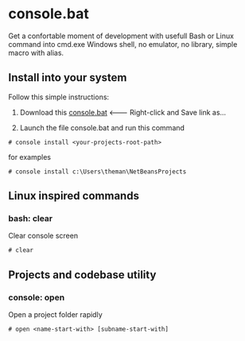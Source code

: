 # console.bat 

Get a confortable moment of development with usefull Bash or Linux command into cmd.exe Windows shell, no emulator, no library, simple macro with alias.

## Install into your system

Follow this simple instructions:

1. Download this [console.bat](https://raw.githubusercontent.com/Javanile/Console.bat/master/console.bat) <--- Right-click and Save link as...

2. Launch the file console.bat and run this command

```
# console install <your-projects-root-path>
```

for examples

```
# console install c:\Users\theman\NetBeansProjects
```

## Linux inspired commands

### bash: clear
Clear console screen
```
# clear
```

## Projects and codebase utility

### console: open
Open a project folder rapidly 
```
# open <name-start-with> [subname-start-with]
```

